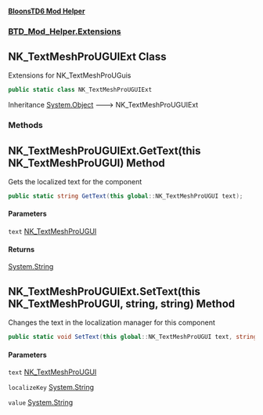 #### [BloonsTD6 Mod Helper](index.md 'index')
### [BTD_Mod_Helper.Extensions](index.md#BTD_Mod_Helper.Extensions 'BTD_Mod_Helper.Extensions')

## NK_TextMeshProUGUIExt Class

Extensions for NK_TextMeshProUGuis

```csharp
public static class NK_TextMeshProUGUIExt
```

Inheritance [System.Object](https://docs.microsoft.com/en-us/dotnet/api/System.Object 'System.Object') &#129106; NK_TextMeshProUGUIExt
### Methods

<a name='BTD_Mod_Helper.Extensions.NK_TextMeshProUGUIExt.GetText(thisglobal__NK_TextMeshProUGUI)'></a>

## NK_TextMeshProUGUIExt.GetText(this NK_TextMeshProUGUI) Method

Gets the localized text for the component

```csharp
public static string GetText(this global::NK_TextMeshProUGUI text);
```
#### Parameters

<a name='BTD_Mod_Helper.Extensions.NK_TextMeshProUGUIExt.GetText(thisglobal__NK_TextMeshProUGUI).text'></a>

`text` [NK_TextMeshProUGUI](https://docs.microsoft.com/en-us/dotnet/api/NK_TextMeshProUGUI 'NK_TextMeshProUGUI')

#### Returns
[System.String](https://docs.microsoft.com/en-us/dotnet/api/System.String 'System.String')

<a name='BTD_Mod_Helper.Extensions.NK_TextMeshProUGUIExt.SetText(thisglobal__NK_TextMeshProUGUI,string,string)'></a>

## NK_TextMeshProUGUIExt.SetText(this NK_TextMeshProUGUI, string, string) Method

Changes the text in the localization manager for this component

```csharp
public static void SetText(this global::NK_TextMeshProUGUI text, string localizeKey, string value);
```
#### Parameters

<a name='BTD_Mod_Helper.Extensions.NK_TextMeshProUGUIExt.SetText(thisglobal__NK_TextMeshProUGUI,string,string).text'></a>

`text` [NK_TextMeshProUGUI](https://docs.microsoft.com/en-us/dotnet/api/NK_TextMeshProUGUI 'NK_TextMeshProUGUI')

<a name='BTD_Mod_Helper.Extensions.NK_TextMeshProUGUIExt.SetText(thisglobal__NK_TextMeshProUGUI,string,string).localizeKey'></a>

`localizeKey` [System.String](https://docs.microsoft.com/en-us/dotnet/api/System.String 'System.String')

<a name='BTD_Mod_Helper.Extensions.NK_TextMeshProUGUIExt.SetText(thisglobal__NK_TextMeshProUGUI,string,string).value'></a>

`value` [System.String](https://docs.microsoft.com/en-us/dotnet/api/System.String 'System.String')